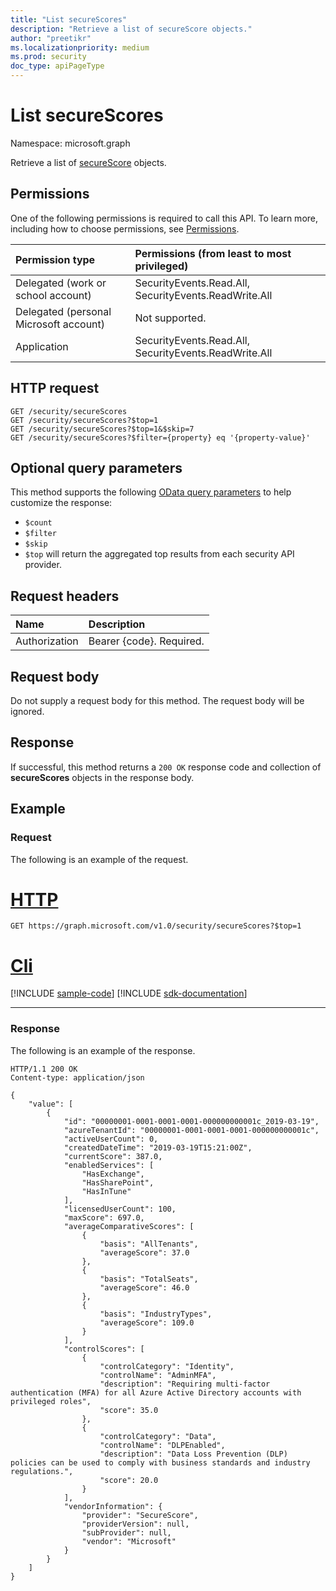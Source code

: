 ```yaml
---
title: "List secureScores"
description: "Retrieve a list of secureScore objects."
author: "preetikr"
ms.localizationpriority: medium
ms.prod: security
doc_type: apiPageType
---
```


# List secureScores

Namespace: microsoft.graph

Retrieve a list of [secureScore](../resources/securescore.md) objects.

## Permissions

One of the following permissions is required to call this API. To learn more, including how to choose permissions, see [Permissions](/graph/permissions-reference).

|Permission type      | Permissions (from least to most privileged)              |
|:--------------------|:---------------------------------------------------------|
|Delegated (work or school account) |  SecurityEvents.Read.All, SecurityEvents.ReadWrite.All   |
|Delegated (personal Microsoft account) |  Not supported.  |
|Application | SecurityEvents.Read.All, SecurityEvents.ReadWrite.All |

## HTTP request

<!-- { "blockType": "ignored" } -->

```http
GET /security/secureScores
GET /security/secureScores?$top=1
GET /security/secureScores?$top=1&$skip=7
GET /security/secureScores?$filter={property} eq '{property-value}'
```
## Optional query parameters

This method supports the following [OData query parameters](/graph/query-parameters) to help customize the response:

- `$count`
- `$filter`
- `$skip`
- `$top` will return the aggregated top results from each security API provider.  

## Request headers

| Name      |Description|
|:----------|:----------|
| Authorization  | Bearer {code}. Required.|

## Request body

Do not supply a request body for this method. The request body will be ignored.

## Response

If successful, this method returns a `200 OK` response code and collection of **secureScores** objects in the response body.

## Example

### Request

The following is an example of the request.

# [HTTP](#tab/http)
<!-- {
  "blockType": "request",
  "name": "get_securescores"
}-->

```msgraph-interactive
GET https://graph.microsoft.com/v1.0/security/secureScores?$top=1
```

# [Cli](#tab/cli)
[!INCLUDE [sample-code](../includes/snippets/cli/get-securescores-cli-snippets.md)]
[!INCLUDE [sdk-documentation](../includes/snippets/snippets-sdk-documentation-link.md)]

---

### Response

The following is an example of the response.
<!-- {
  "blockType": "response",
  "truncated": true,
  "@odata.type": "microsoft.graph.secureScore",
  "isCollection": true
} -->

```http
HTTP/1.1 200 OK
Content-type: application/json

{
    "value": [
        {
            "id": "00000001-0001-0001-0001-000000000001c_2019-03-19",
            "azureTenantId": "00000001-0001-0001-0001-000000000001c",
            "activeUserCount": 0,
            "createdDateTime": "2019-03-19T15:21:00Z",
            "currentScore": 387.0,
            "enabledServices": [
                "HasExchange",
                "HasSharePoint",
                "HasInTune"
            ],
            "licensedUserCount": 100,
            "maxScore": 697.0,
            "averageComparativeScores": [
                {
                    "basis": "AllTenants",
                    "averageScore": 37.0
                },
                {
                    "basis": "TotalSeats",
                    "averageScore": 46.0
                },
                {
                    "basis": "IndustryTypes",
                    "averageScore": 109.0
                }
            ],
            "controlScores": [
                {
                    "controlCategory": "Identity",
                    "controlName": "AdminMFA",
                    "description": "Requiring multi-factor authentication (MFA) for all Azure Active Directory accounts with privileged roles",
                    "score": 35.0
                },
                {
                    "controlCategory": "Data",
                    "controlName": "DLPEnabled",
                    "description": "Data Loss Prevention (DLP) policies can be used to comply with business standards and industry regulations.",
                    "score": 20.0
                }
            ],
            "vendorInformation": {
                "provider": "SecureScore",
                "providerVersion": null,
                "subProvider": null,
                "vendor": "Microsoft"
            }
        }
    ]
}

```


<!--
{
  "type": "#page.annotation",
  "description": "List secureScores",
  "keywords": "",
  "section": "documentation",
  "tocPath": "",
  "suppressions": [
  ]
}
-->

